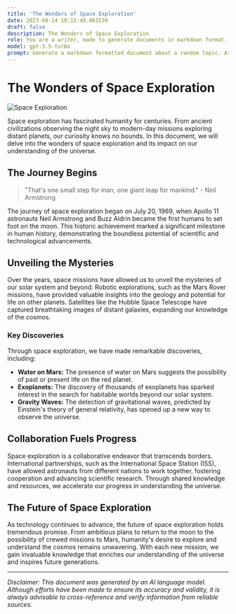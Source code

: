 ```yaml
---
title: 'The Wonders of Space Exploration'
date: 2023-08-14 10:15:49.061539
draft: false
description: The Wonders of Space Exploration
role: You are a writer, made to generate documents in markdown format. It is very important that all of the documents you generate are in valid markdown format.
model: gpt-3.5-turbo
prompt: Generate a markdown formatted document about a random topic. At the bottom, include a disclaimer explaining that the document was generated by you. The first line of the document should be the title. Make sure that the entire document is in proper markdown format, using a mix of various tags to make the document visually appealing.
---
```


# The Wonders of Space Exploration

![Space Exploration](https://www.nasa.gov/sites/default/files/thumbnails/image/pia22225_main.jpg)

Space exploration has fascinated humanity for centuries. From ancient civilizations observing the night sky to modern-day missions exploring distant planets, our curiosity knows no bounds. In this document, we will delve into the wonders of space exploration and its impact on our understanding of the universe.

## The Journey Begins

> "That's one small step for man, one giant leap for mankind." - Neil Armstrong

The journey of space exploration began on July 20, 1969, when Apollo 11 astronauts Neil Armstrong and Buzz Aldrin became the first humans to set foot on the moon. This historic achievement marked a significant milestone in human history, demonstrating the boundless potential of scientific and technological advancements.

## Unveiling the Mysteries

Over the years, space missions have allowed us to unveil the mysteries of our solar system and beyond. Robotic explorations, such as the Mars Rover missions, have provided valuable insights into the geology and potential for life on other planets. Satellites like the Hubble Space Telescope have captured breathtaking images of distant galaxies, expanding our knowledge of the cosmos.

### Key Discoveries

Through space exploration, we have made remarkable discoveries, including:

- **Water on Mars:** The presence of water on Mars suggests the possibility of past or present life on the red planet.
- **Exoplanets:** The discovery of thousands of exoplanets has sparked interest in the search for habitable worlds beyond our solar system.
- **Gravity Waves:** The detection of gravitational waves, predicted by Einstein's theory of general relativity, has opened up a new way to observe the universe.

## Collaboration Fuels Progress

Space exploration is a collaborative endeavor that transcends borders. International partnerships, such as the International Space Station (ISS), have allowed astronauts from different nations to work together, fostering cooperation and advancing scientific research. Through shared knowledge and resources, we accelerate our progress in understanding the universe.

## The Future of Space Exploration

As technology continues to advance, the future of space exploration holds tremendous promise. From ambitious plans to return to the moon to the possibility of crewed missions to Mars, humanity's desire to explore and understand the cosmos remains unwavering. With each new mission, we gain invaluable knowledge that enriches our understanding of the universe and inspires future generations.

---

*Disclaimer: This document was generated by an AI language model. Although efforts have been made to ensure its accuracy and validity, it is always advisable to cross-reference and verify information from reliable sources.*